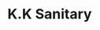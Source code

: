 ---
title: "K.K Sanitary"
url: /karachi/k-k-sanitary-shop-6-plot-1-c-29th-st-dha-phase-5-tauheed-commercial-area-defence-v-dha/
shop: shop
---